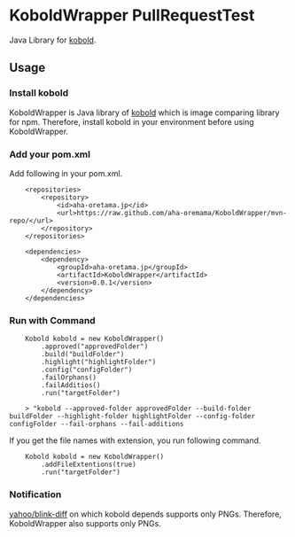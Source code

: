 # KoboldWrapper PullRequestTest

Java Library for [kobold](https://github.com/yahoo/kobold).

## Usage

### Install kobold

KoboldWrapper is Java library of [kobold](https://github.com/yahoo/kobold) which is image comparing library for npm.
Therefore, install kobold in your environment before using KoboldWrapper.

### Add your pom.xml

Add following in your pom.xml.

```
    <repositories>
        <repository>
            <id>aha-oretama.jp</id>
            <url>https://raw.github.com/aha-oremama/KoboldWrapper/mvn-repo/</url>
        </repository>
    </repositories>

    <dependencies>
        <dependency>
            <groupId>aha-oretama.jp</groupId>
            <artifactId>KoboldWrapper</artifactId>
            <version>0.0.1</version>
        </dependency>
    </dependencies>
```


### Run with Command

```
    Kobold kobold = new KoboldWrapper()
        .approved("approvedFolder")
        .build("buildFolder")
        .highlight("highlightFolder")
        .config("configFolder")
        .failOrphans()
        .failAdditios()
        .run("targetFolder")

    > "kobold --approved-folder approvedFolder --build-folder buildFolder --highlight-folder highlightFolder --config-folder configFolder --fail-orphans --fail-additions
```

If you get the file names with extension,
you run following command.

```
    Kobold kobold = new KoboldWrapper()
        .addFileExtentions(true)
        .run("targetFolder")
```

### Notification
[yahoo/blink-diff](https://github.com/yahoo/blink-diff) on which kobold depends supports only PNGs.
Therefore, KoboldWrapper also supports only PNGs.


